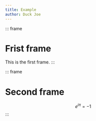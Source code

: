 ```yaml
---
title: Example
author: Duck Joe
---
```


::: frame
# Frist frame

This is the first frame.
:::

::: frame
# Second frame

$$
e^{i\pi} = -1
$$
:::